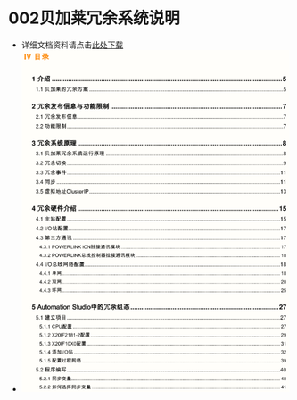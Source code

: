# 002贝加莱冗余系统说明
- 详细文档资料请点击[此处下载](https://brtechs.huashengyun.online/index.php?mod=bjl&do=file&gid=19#group&do=file&gid=19&fid=2874)
- ![Img](./FILES/002贝加莱冗余系统说明.md/img-20220713170540.png)
